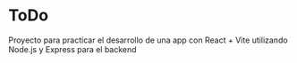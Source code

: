 # ToDo
Proyecto para practicar el desarrollo de una app con React + Vite utilizando Node.js y Express para el backend
